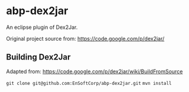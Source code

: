 # abp-dex2jar
An eclipse plugin of Dex2Jar.

Original project source from: https://code.google.com/p/dex2jar/

## Building Dex2Jar
Adapted from: https://code.google.com/p/dex2jar/wiki/BuildFromSource

`git clone git@github.com:EnSoftCorp/abp-dex2jar.git`
`mvn install`
